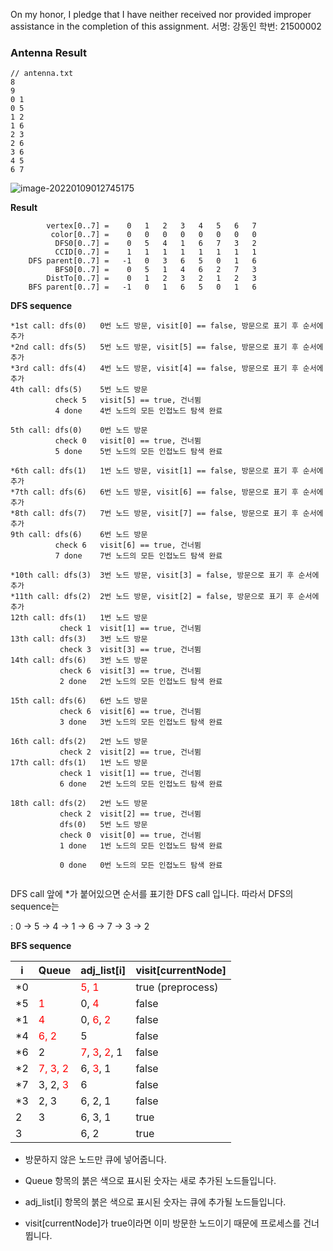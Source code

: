 On my honor, I pledge that I have neither received nor provided improper assistance in the completion of this assignment.
서명: 강동인  학번: 21500002

### Antenna Result

```
// antenna.txt
8
9
0 1
0 5
1 2
1 6
2 3
2 6
3 6
4 5
6 7
```

![image-20220109012745175](C:\Users\KDI\AppData\Roaming\Typora\typora-user-images\image-20220109012745175.png) 



**Result**

            vertex[0..7] =    0   1   2   3   4   5   6   7
             color[0..7] =    0   0   0   0   0   0   0   0
              DFS0[0..7] =    0   5   4   1   6   7   3   2
              CCID[0..7] =    1   1   1   1   1   1   1   1
        DFS parent[0..7] =   -1   0   3   6   5   0   1   6
              BFS0[0..7] =    0   5   1   4   6   2   7   3
            DistTo[0..7] =    0   1   2   3   2   1   2   3
        BFS parent[0..7] =   -1   0   1   6   5   0   1   6



**DFS sequence**

```
*1st call: dfs(0) 	0번 노드 방문, visit[0] == false, 방문으로 표기 후 순서에 추가 
*2nd call: dfs(5)	5번 노드 방문, visit[5] == false, 방문으로 표기 후 순서에 추가
*3rd call: dfs(4)	4번 노드 방문, visit[4] == false, 방문으로 표기 후 순서에 추가
4th call: dfs(5)	5번 노드 방문
    	  check 5	visit[5] == true, 건너뜀
          4 done	4번 노드의 모든 인접노드 탐색 완료
  
5th call: dfs(0)	0번 노드 방문
  		  check 0	visit[0] == true, 건너뜀
  	      5 done	5번 노드의 모든 인접노드 탐색 완료
  	      
*6th call: dfs(1)	1번 노드 방문, visit[1] == false, 방문으로 표기 후 순서에 추가 
*7th call: dfs(6)	6번 노드 방문, visit[6] == false, 방문으로 표기 후 순서에 추가 
*8th call: dfs(7)	7번 노드 방문, visit[7] == false, 방문으로 표기 후 순서에 추가 
9th call: dfs(6)	6번 노드 방문
		  check 6	visit[6] == true, 건너뜀
		  7 done	7번 노드의 모든 인접노드 탐색 완료
		  
*10th call: dfs(3)	3번 노드 방문, visit[3] = false, 방문으로 표기 후 순서에 추가
*11th call: dfs(2)	2번 노드 방문, visit[2] = false, 방문으로 표기 후 순서에 추가
12th call: dfs(1)	1번 노드 방문
		   check 1	visit[1] == true, 건너뜀
13th call: dfs(3)	3번 노드 방문
		   check 3	visit[3] == true, 건너뜀
14th call: dfs(6)	3번 노드 방문
		   check 6	visit[3] == true, 건너뜀
		   2 done	2번 노드의 모든 인접노드 탐색 완료
		  
15th call: dfs(6)	6번 노드 방문
		   check 6	visit[6] == true, 건너뜀
		   3 done	3번 노드의 모든 인접노드 탐색 완료
		   
16th call: dfs(2)	2번 노드 방문
		   check 2	visit[2] == true, 건너뜀
17th call: dfs(1)	1번 노드 방문
		   check 1	visit[1] == true, 건너뜀
		   6 done	2번 노드의 모든 인접노드 탐색 완료
		   
18th call: dfs(2)	2번 노드 방문
		   check 2	visit[2] == true, 건너뜀
		   dfs(0)	5번 노드 방문
  		   check 0	visit[0] == true, 건너뜀
		   1 done	1번 노드의 모든 인접노드 탐색 완료
		   
		   0 done	0번 노드의 모든 인접노드 탐색 완료
		 

```

DFS call 앞에 *가 붙어있으면 순서를 표기한 DFS call 입니다. 따라서 DFS의 sequence는

: 0 -> 5 -> 4 -> 1 -> 6 -> 7 -> 3 -> 2





**BFS sequence**

| i    | Queue                                  | adj_list[i]                                                  | visit[currentNode] |
| ---- | -------------------------------------- | ------------------------------------------------------------ | ------------------ |
| *0   |                                        | <span style="color:red">5, 1</span>                          | true (preprocess)  |
| *5   | <span style="color:red">1</span>       | 0, <span style="color:red">4</span>                          | false              |
| *1   | <span style="color:red">4</span>       | 0, <span style="color:red">6</span>, <span style="color:red">2</span> | false              |
| *4   | <span style="color:red">6, 2</span>    | 5                                                            | false              |
| *6   | 2                                      | <span style="color:red">7</span>, <span style="color:red">3</span>, <span style="color:red">2</span>, 1 | false              |
| *2   | <span style="color:red">7, 3, 2</span> | 6, <span style="color:red">3</span>, 1                       | false              |
| *7   | 3, 2, <span style="color:red">3</span> | 6                                                            | false              |
| *3   | 2, 3                                   | 6, 2, 1                                                      | false              |
| 2    | 3                                      | 6, 3, 1                                                      | true               |
| 3    |                                        | 6, 2                                                         | true               |

- 방문하지 않은 노드만 큐에 넣어줍니다.

- Queue 항목의 붉은 색으로 표시된 숫자는 새로 추가된 노드들입니다.

- adj_list[i] 항목의 붉은 색으로 표시된 숫자는 큐에 추가될 노드들입니다.

- visit[currentNode]가 true이라면 이미 방문한 노드이기 때문에 프로세스를 건너뜁니다.